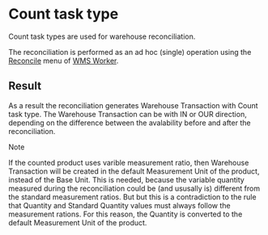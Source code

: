 # Count task type

Count task types are used for warehouse reconciliation.

The reconciliation is performed as an ad hoc (single) operation using the [Reconcile](xref:wms-worker-reconcile) menu of [WMS Worker](xref:wms-worker).

## Result

As a result the reconciliation generates Warehouse Transaction with Count task type. The Warehouse Transaction can be with IN or OUR direction, depending on the difference between the avalability before and after the reconciliation.

> [!NOTE]
> If the counted product uses varible measurement ratio, then Warehouse Transaction will be created in the default Measurement Unit of the product, instead of the Base Unit. This is needed, because the variable quantity measured during the reconciliation could be (and ususally is) different from the standard measurement ratios. But but this is a contradiction to the rule that Quantity and Standard Quantity values must always follow the measurement rations. For this reason, the Quantity is converted to the default Measurement Unit of the product.


